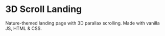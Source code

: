 # 3D Scroll Landing
Nature-themed landing page with 3D parallax scrolling.
Made with vanilla JS, HTML & CSS.
